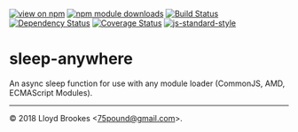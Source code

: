 [![view on npm](https://img.shields.io/npm/v/sleep-anywhere.svg)](https://www.npmjs.org/package/sleep-anywhere)
[![npm module downloads](https://img.shields.io/npm/dt/sleep-anywhere.svg)](https://www.npmjs.org/package/sleep-anywhere)
[![Build Status](https://travis-ci.org/75lb/sleep-anywhere.svg?branch=master)](https://travis-ci.org/75lb/sleep-anywhere)
[![Dependency Status](https://david-dm.org/75lb/sleep-anywhere.svg)](https://david-dm.org/75lb/sleep-anywhere)
[![Coverage Status](https://coveralls.io/repos/github/75lb/sleep-anywhere/badge.svg)](https://coveralls.io/github/75lb/sleep-anywhere)
[![js-standard-style](https://img.shields.io/badge/code%20style-standard-brightgreen.svg)](https://github.com/feross/standard)

# sleep-anywhere

An async sleep function for use with any module loader (CommonJS, AMD, ECMAScript Modules).

* * *

&copy; 2018 Lloyd Brookes \<75pound@gmail.com\>.